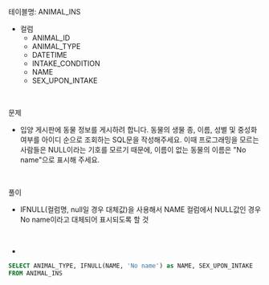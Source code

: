 테이블명: ANIMAL_INS
- 컬럼
  - ANIMAL_ID
  - ANIMAL_TYPE
  - DATETIME
  - INTAKE_CONDITION
  - NAME
  - SEX_UPON_INTAKE

<br>

문제
- 입양 게시판에 동물 정보를 게시하려 합니다. 동물의 생물 종, 이름, 성별 및 중성화 여부를 아이디 순으로 조회하는 SQL문을 작성해주세요. 이때 프로그래밍을 모르는 사람들은 NULL이라는 기호를 모르기 때문에, 이름이 없는 동물의 이름은 "No name"으로 표시해 주세요.

<br>

풀이
- IFNULL(컬럼명, null일 경우 대체값)을 사용해서 NAME 컬럼에서 NULL값인 경우 No name이라고 대체되어 표시되도록 할 것 

<br>

- 
```sql
SELECT ANIMAL_TYPE, IFNULL(NAME, 'No name') as NAME, SEX_UPON_INTAKE
FROM ANIMAL_INS
```